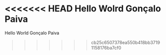 <<<<<<< HEAD
Hello Wolrd Gonçalo Paiva
=======
Hello World Gonçalo Paiva
>>>>>>> cb25c6507378ea550b418bb37191158176ba7cf0

